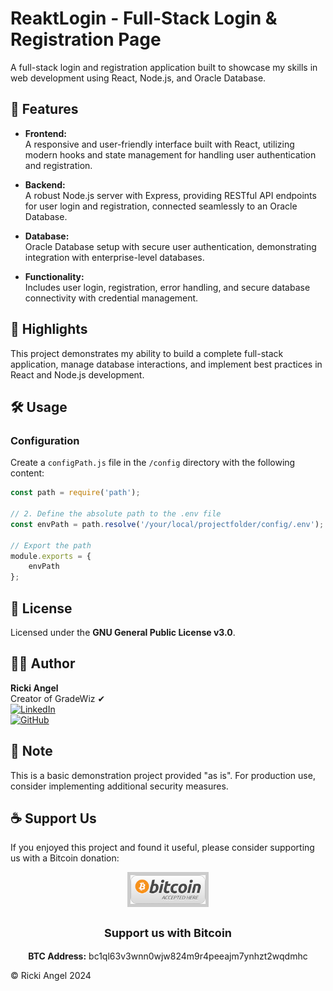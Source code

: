 # ReaktLogin - Full-Stack Login & Registration Page

A full-stack login and registration application built to showcase my skills in web development using React, Node.js, and Oracle Database.

## 🚀 Features

- **Frontend:**  
  A responsive and user-friendly interface built with React, utilizing modern hooks and state management for handling user authentication and registration.

- **Backend:**  
  A robust Node.js server with Express, providing RESTful API endpoints for user login and registration, connected seamlessly to an Oracle Database.

- **Database:**  
  Oracle Database setup with secure user authentication, demonstrating integration with enterprise-level databases.

- **Functionality:**  
  Includes user login, registration, error handling, and secure database connectivity with credential management.

## 🌟 Highlights

This project demonstrates my ability to build a complete full-stack application, manage database interactions, and implement best practices in React and Node.js development.

## 🛠️ Usage

### Configuration

Create a `configPath.js` file in the `/config` directory with the following content:

```javascript
const path = require('path');

// 2. Define the absolute path to the .env file
const envPath = path.resolve('/your/local/projectfolder/config/.env');

// Export the path
module.exports = {
    envPath
};

```
## 📄 License

Licensed under the **GNU General Public License v3.0**.

## 🧑‍💻 Author

**Ricki Angel**  
Creator of GradeWiz ✔  
[![LinkedIn](https://img.shields.io/badge/LinkedIn-Connect-blue)](https://www.linkedin.com/in/ricki-angel/)  
[![GitHub](https://img.shields.io/badge/GitHub-Follow-black)](https://github.com/TechAngelX)

## 📌 Note

This is a basic demonstration project provided "as is". For production use, consider implementing additional security measures.

## ☕ Support Us

If you enjoyed this project and found it useful, please consider supporting us with a Bitcoin donation:

<div align="center">
    <img src="images/btcLogo.png" alt="Bitcoin Logo" width="120" style="border: 5px solid #ccc; margin-bottom: 10px;">
    <p style="font-size: 18px;"><strong>Support us with Bitcoin</strong></p>
    <p><strong>BTC Address:</strong> bc1ql63v3wnn0wjw824m9r4peeajm7ynhzt2wqdmhc</p>
</div>

&copy; Ricki Angel 2024